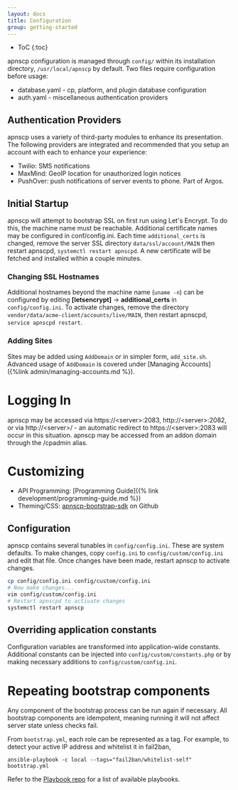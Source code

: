 ```yaml
---
layout: docs
title: Configuration
group: getting-started
---
```

* ToC
{:toc} 

apnscp configuration is managed through `config/` within its installation directory, `/usr/local/apnscp` by default. Two files require configuration before usage:
* database.yaml - cp, platform, and plugin database configuration
* auth.yaml - miscellaneous authentication providers

## Authentication Providers
apnscp uses a variety of third-party modules to enhance its presentation. The following providers are integrated and recommended that you setup an account with each to enhance your experience:
* Twilio: SMS notifications
* MaxMind: GeoIP location for unauthorized login notices
* PushOver: push notifications of server events to phone. Part of Argos.

## Initial Startup
apnscp will attempt to bootstrap SSL on first run using Let's Encrypt. To do this, the machine name must be reachable. Additional certificate names may be configured in conf/config.ini. Each time `additional_certs` is changed, remove the server SSL directory `data/ssl/account/MAIN` then restart apnscpd, `systemctl restart apnscpd`. A new certificate will be fetched and installed within a couple minutes.

### Changing SSL Hostnames
Additional hostnames beyond the machine name (`uname -n`) can be configured by editing **[letsencrypt]** -> **additional_certs** in `config/config.ini`. To activate changes, remove the directory `vendor/data/acme-client/accounts/live/MAIN`, then restart apnscpd, `service apnscpd restart`.

### Adding Sites
Sites may be added using `AddDomain` or in simpler form, `add_site.sh`. Advanced usage of `AddDomain` is covered under [Managing Accounts]({%link admin/managing-accounts.md %}).

# Logging In

apnscp may be accessed via https://\<server\>:2083, http://\<server\>:2082, or via http://\<server\>/ - an automatic redirect to https://\<server\>:2083 will occur in this situation. apnscp may be accessed from an addon domain through the /cpadmin alias.

# Customizing

* API Programming: [Programming Guide]({% link development/programming-guide.md %})
* Theming/CSS: [apnscp-bootstrap-sdk](https://github.com/apisnetworks/apnscp-bootstrap-sdk) on Github

## Configuration

apnscp contains several tunables in `config/config.ini`. These are system defaults. To make changes, copy `config.ini` to `config/custom/config.ini` and edit that file. Once changes have been made, restart apnscp to activate changes.

```bash
cp config/config.ini config/custom/config.ini
# Now make changes...
vim config/custom/config.ini
# Restart apnscpd to activate changes
systemctl restart apnscp
```
## Overriding application constants

Configuration variables are transformed into application-wide constants. Additional constants can be injected into `config/custom/constants.php` or by making necessary additions to `config/custom/config.ini`.

# Repeating bootstrap components

Any component of the bootstrap process can be run again if necessary. All bootstrap components are idempotent, meaning running it will not affect server state unless checks fail.

From `bootstrap.yml`, each role can be represented as a tag. For example, to detect your active IP address and whitelist it in fail2ban,

```shell
ansible-playbook -c local --tags="fail2ban/whitelist-self" bootstrap.yml
```

Refer to the [Playbook repo](https://github.com/apisnetworks/apnscp-playbooks) for a list of available playbooks.